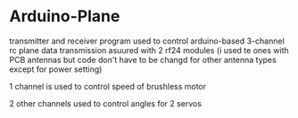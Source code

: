 # Arduino-Plane
transmitter and receiver program used to control arduino-based  3-channel rc plane 
data transmission asuured with 2 rf24 modules (i used te ones with PCB antennas but code don't have to be changd for other antenna types except for power setting)

1 channel is used to control speed of brushless motor 

2 other channels used to control angles for 2 servos

